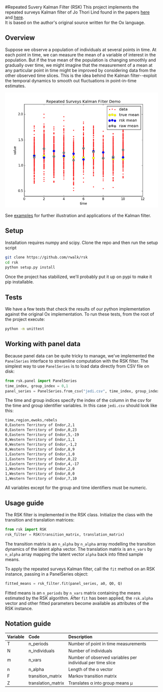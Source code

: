 #Repeated Suvery Kalman Filter (RSK)
This project implements the repeated surveys Kalman filter of Jo Thori Lind found in the papers [here](http://folk.uio.no/jlind/papers/DP333.pdf) and [here](http://folk.uio.no/jlind/papers/surveys.pdf).  
It is based on the author's original source written for the Ox language.

## Overview
Suppose we observe a population of individuals at several points in time.  At each point in time, we can measure the mean of a variable of interest in the population.  But if the true mean of the population is changing smoothly and gradually over time, we might imagine that the measurement of a mean at any particular point in time might be improved by considering data from the other observed time slices.  This is the idea behind the Kalman filter--exploit the temporal dynamics to smooth out fluctuations in point-in-time estimates.

![img](examples/example.png)

See [examples](examples/) for further illustration and applications of the Kalman filter.

## Setup
Installation requires numpy and scipy.  Clone the repo and then run the setup script
```bash
git clone https://github.com/rwalk/rsk
cd rsk
python setup.py install
```
Once the project has stabilized, we'll probably put it up on pypi to make it pip installable.

## Tests
We have a few tests that check the results of our python implementation against the original Ox implementation.
To run these tests, from the root of the project execute:

```bash
python -m unittest
```

## Working with panel data
Because panel data can be quite tricky to manage, we've implemented the `PanelSeries` interface to streamline computation
with the RSK filter.  The simplest way to use `PanelSeries` is to load data directly from CSV file on disk:

```python
from rsk.panel import PanelSeries
time_index, group_index = 0,1
panel_series = PanelSeries.from_csv("jedi.csv", time_index, group_index, header=True)
```
The time and group indices specify the index of the column in the csv for the time and group identifier
variables. In this case `jedi.csv` should look like this:
```
time,region,ewoks,rebels
0,Eastern Territory of Endor,2,1
0,Eastern Territory of Endor,0,23
0,Eastern Territory of Endor,5,-19
0,Western Territory of Endor,1,1
0,Western Territory of Endor,-1,2
0,Western Territory of Endor,8,9
1,Eastern Territory of Endor,1,0
1,Eastern Territory of Endor,0,22
1,Eastern Territory of Endor,4,-17
1,Western Territory of Endor,2,0
1,Western Territory of Endor,0,0
1,Western Territory of Endor,7,10
```
All variables except for the group and time identifiers must be numeric.  


## Usage guide

The RSK filter is implemented in the RSK class. Initialize the class with the transition and translation matrices:
```python
from rsk import RSK
rsk_filter = RSK(transition_matrix, translation_matrix)
```
The transition matrix is an `n_alpha` by `n_alpha` array modelling the transition dynamics of the latent alpha vector.
The translation matrix is an `n_vars` by `n_alpha` array mapping the latent vector `alpha` back into fitted sample means.

To apply the repeated surveys Kalman filter, call the `fit` method on an RSK instance, passing in a PanelSeries object:
```python
fitted_means = rsk_filter.fit(panel_series, a0, Q0, Q)
```

Fitted means is an `n_periods` by `n_vars` matrix containing the means estimated by the RSK algorithm. After `fit` has been applied, the `rsk.alpha` vector and other fitted parameters become available as attributes of the RSK
 instance. 

## Notation guide

| Variable      | Code          | Description  |
| :------------- |:-------------| :-----|
|T|n_periods|Number of point in time measurements|
|N|n_individuals|Number of individuals|
|m|n_vars|Number of observed variables per individual per time slice|
|n|n_alpha|Length of the α vector|
|F|transition_matrix|Markov transition matrix|
|Z|translation_matrix|Translates α into group means μ|
